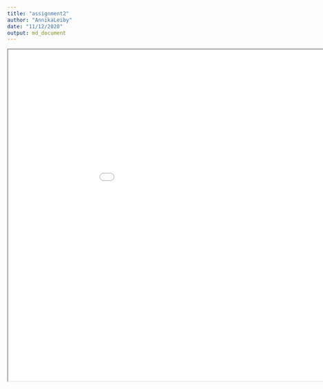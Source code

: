 ```yaml
---
title: "assignment2"
author: "AnnikaLeiby"
date: "11/12/2020"
output: md_document
---
```



<iframe src="assignment2map/index.html" height=768 width=1024></iframe>
